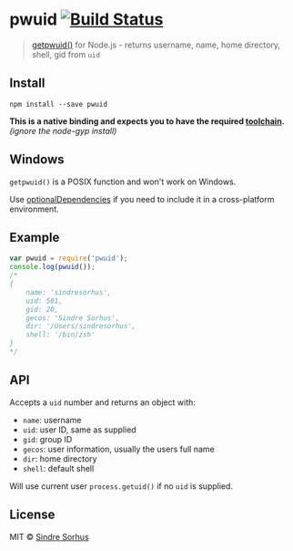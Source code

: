 # pwuid [![Build Status](https://secure.travis-ci.org/sindresorhus/pwuid.png?branch=master)](http://travis-ci.org/sindresorhus/pwuid)

> [getpwuid()](http://man7.org/linux/man-pages/man3/getpwnam.3.html) for Node.js - returns username, name, home directory, shell, gid from `uid`


## Install

```
npm install --save pwuid
```

**This is a native binding and expects you to have the required [toolchain](https://github.com/TooTallNate/node-gyp#installation).** *(ignore the node-gyp install)*


## Windows

`getpwuid()` is a POSIX function and won't work on Windows.

Use [optionalDependencies](https://npmjs.org/doc/json.html#optionalDependencies) if you need to include it in a cross-platform environment.


## Example

```js
var pwuid = require('pwuid');
console.log(pwuid());
/*
{
	name: 'sindresorhus',
	uid: 501,
	gid: 20,
	gecos: 'Sindre Sorhus',
	dir: '/Users/sindresorhus',
	shell: '/bin/zsh'
}
*/
```


## API

Accepts a `uid` number and returns an object with:

- `name`: username
- `uid`: user ID, same as supplied
- `gid`: group ID
- `gecos`: user information, usually the users full name
- `dir`: home directory
- `shell`: default shell

Will use current user `process.getuid()` if no `uid` is supplied.


## License

MIT © [Sindre Sorhus](http://sindresorhus.com)
